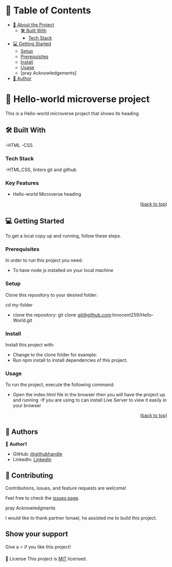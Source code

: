 # 📗 Table of Contents

- [📖 About the Project](#about-project)
  - [🛠 Built With](#built-with)
    - [Tech Stack](#tech-stack)
- [💻 Getting Started](#getting-started)
  - [Setup](#setup)
  - [Prerequisites](#prerequisites)
  - [Install](#install)
  - [Usage](#usage)
  - [pray Acknowledgements]
- [👥 Author](#author)

# 📖 Hello-world microverse project

This is a Hello-world microverse project that shows its heading

## 🛠 Built With <a name="built-with"></a>

-HTML
-CSS

### Tech Stack <a name="tech-stack"></a>

-HTML,CSS, linters git and github

### Key Features <a name="key-features"></a>

- Hello-world Microverse heading

<p align="right">(<a href="#readme-top">back to top</a>)</p>

## 💻 Getting Started <a name="getting-started"></a>

To get a local copy up and running, follow these steps.

### Prerequisites

In order to run this project you need:

- To have node js installed on your local machine

### Setup

Clone this repository to your desired folder:

cd my-folder

- clone the repository:
  git clone git@github.com:Innocent259/Hello-World.git

### Install

Install this project with:

- Change to the clone folder for example:
- Run npm install to install dependencies of this project.

### Usage

To run the project, execute the following command:

- Open the index.html file in the browser then you will have the project up and running
-If you are using to can install Live Server to view it easily in your browser

<p align="right">(<a href="#readme-top">back to top</a>)</p>

## 👥 Authors <a name="authors"></a>

👤 **Author1**

- GitHub: [@githubhandle](https://github.com/Innocent259)
- LinkedIn: [LinkedIn](https://www.linkedin.com/in/innocent-ndahimana-b4b870245/)

## 🤝 Contributing

Contributions, issues, and feature requests are welcome!

Feel free to check the [issues page](../../issues/).

pray Acknowledgments

I would like to thank partner Ismael, he assisted me to build this project.

## Show your support

Give a ⭐️ if you like this project!

📝 License
This project is [MIT](MIT.md) licensed.